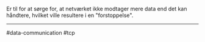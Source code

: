 Er til for at sørge for, at netværket ikke modtager mere data end det kan håndtere, hvilket ville resultere i en "forstoppelse".

---
#data-communication #tcp 